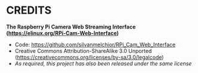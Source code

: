 # CREDITS
**The Raspberry Pi Camera Web Streaming Interface (https://elinux.org/RPi-Cam-Web-Interface)**
- Code: https://github.com/silvanmelchior/RPi_Cam_Web_Interface
- Creative Commons Attribution-ShareAlike 3.0 Unported (https://creativecommons.org/licenses/by-sa/3.0/legalcode)
- *As required, this project has also been released under the same license*
